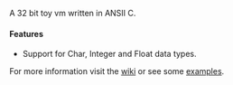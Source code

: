 A 32 bit toy vm written in ANSII C. 

#### Features
* Support for Char, Integer and Float data types.

For more information visit the [wiki](https://github.com/zarat/vm/wiki) or see some [examples](https://github.com/zarat/vm/tree/main/examples).
